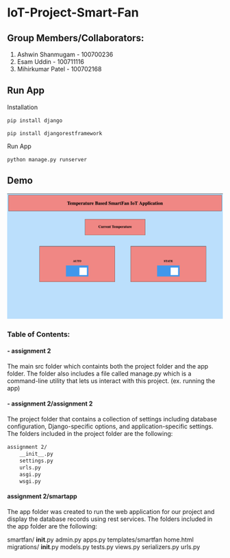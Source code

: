 # IoT-Project-Smart-Fan

## Group Members/Collaborators:

1. Ashwin Shanmugam - 100700236
2. Esam Uddin - 100711116
3. Mihirkumar Patel - 100702168

## Run App

Installation

```
pip install django
```
```
pip install djangorestframework
```

Run App

```
python manage.py runserver
```

## Demo

![Alt text](/app.JPG?raw=true "demo")

### Table of Contents:

#### - assignment 2 

The main src folder which containts both the project folder and the app folder. The folder also includes a file called manage.py which is a command-line utility that lets us interact with this project. (ex. running the app)

#### - assignment 2/assignment 2 

The project folder that contains a collection of settings including database configuration, Django-specific options, and application-specific settings. The folders included in the project folder are the following:

```
assignment 2/
    __init__.py
    settings.py
    urls.py
    asgi.py
    wsgi.py
```
#### assignment 2/smartapp

The app folder was created to run the web application for our project and display the database records using rest services. The folders included in the app folder are the following:

smartfan/
    __init__.py
    admin.py
    apps.py
    templates/smartfan
         home.html
    migrations/
        __init__.py
    models.py
    tests.py
    views.py
    serializers.py
    urls.py
